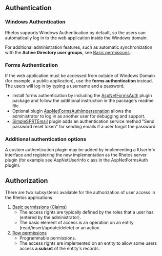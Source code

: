 ## Authentication

### Windows Authentication

Rhetos supports Windows Authentication by default, so the users can automatically log in to the web application inside the Windows domain.

For additional administration features, such as automatic synchronization with the **Active Directory user groups**, see [Basic permissions](https://github.com/Rhetos/Rhetos/wiki/Basic-permissions).

### Forms Authentication

If the web application must be accessed from outside of Windows Domain (for example, a public application), use the **forms authentication** instead. The users will log in by typing a username and a password.

* Install forms authentication by including the [AspNetFormsAuth](https://github.com/Rhetos/AspNetFormsAuth) plugin package and follow the additional instruction in the package's readme file.
* Optional plugin [AspNetFormsAuthImpersonation](https://github.com/Rhetos/AspNetFormsAuthImpersonation) allows the administrator to log in as another user for debugging and support.
* [SimpleSPRTEmail](https://github.com/Rhetos/SimpleSPRTEmail) plugin adds an authentication service method "Send password reset token" for sending emails if a user forgot the password.

### Additional authentication options

A custom authentication plugin may be added by implementing a IUserInfo interface and registering the new implementation as the Rhetos server plugin (for example see AspNetUserInfo class in the AspNetFormsAuth plugin).

## Authorization

There are two subsystems available for the authorization of user access in the Rhetos applications.

1. [Basic permissions (Claims)](https://github.com/Rhetos/Rhetos/wiki/Basic-permissions)
    * The access rights are typically defined by the roles that a user has (entered by the administrator).
    * The basic element of access is an operation on an entity (read/insert/update/delete) or an action.
2. [Row permissions](https://github.com/Rhetos/Rhetos/wiki/RowPermissions-concept)
    * Programmable permissions.
    * The access rights are implemented on an entity to allow some users access **a subset** of the entity's records.
